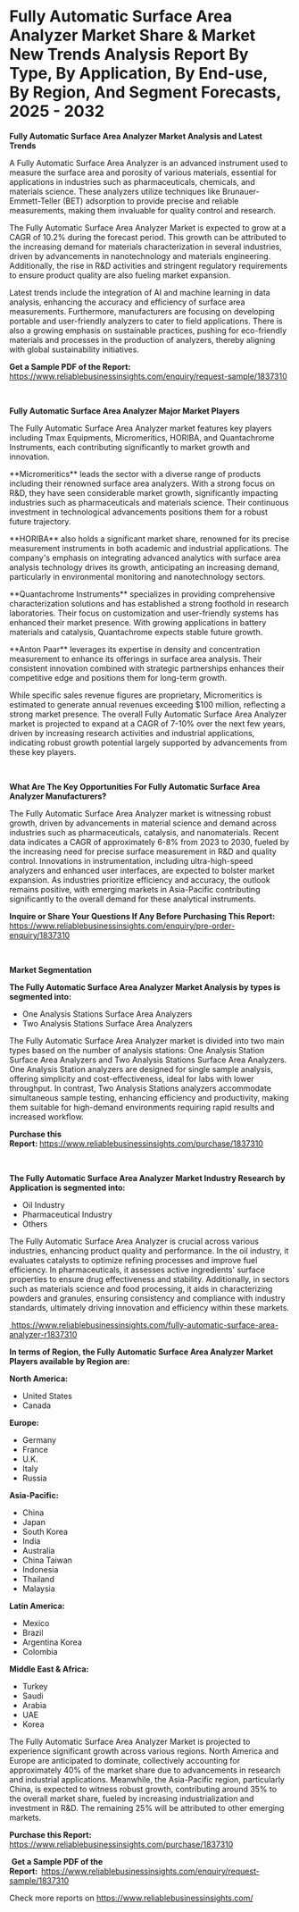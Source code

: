 <p><h1>Fully Automatic Surface Area Analyzer Market Share & Market New Trends Analysis Report By Type, By Application, By End-use, By Region, And Segment Forecasts, 2025 - 2032</h1></p><p><strong>Fully Automatic Surface Area Analyzer Market Analysis and Latest Trends</strong></p>
<p><p>A Fully Automatic Surface Area Analyzer is an advanced instrument used to measure the surface area and porosity of various materials, essential for applications in industries such as pharmaceuticals, chemicals, and materials science. These analyzers utilize techniques like Brunauer-Emmett-Teller (BET) adsorption to provide precise and reliable measurements, making them invaluable for quality control and research.</p><p>The Fully Automatic Surface Area Analyzer Market is expected to grow at a CAGR of 10.2% during the forecast period. This growth can be attributed to the increasing demand for materials characterization in several industries, driven by advancements in nanotechnology and materials engineering. Additionally, the rise in R&D activities and stringent regulatory requirements to ensure product quality are also fueling market expansion.</p><p>Latest trends include the integration of AI and machine learning in data analysis, enhancing the accuracy and efficiency of surface area measurements. Furthermore, manufacturers are focusing on developing portable and user-friendly analyzers to cater to field applications. There is also a growing emphasis on sustainable practices, pushing for eco-friendly materials and processes in the production of analyzers, thereby aligning with global sustainability initiatives.</p></p>
<p><strong>Get a Sample PDF of the Report:&nbsp;</strong> <a href="https://www.reliablebusinessinsights.com/enquiry/request-sample/1837310?utm_campaign=2924&utm_medium=2&utm_source=Github&utm_content=ia&utm_term=12042025&utm_id=fully-automatic-surface-area-analyzer">https://www.reliablebusinessinsights.com/enquiry/request-sample/1837310</a></p>
<p>&nbsp;</p>
<p><strong>Fully Automatic Surface Area Analyzer Major Market Players</strong></p>
<p><p>The Fully Automatic Surface Area Analyzer market features key players including Tmax Equipments, Micromeritics, HORIBA, and Quantachrome Instruments, each contributing significantly to market growth and innovation. </p><p>**Micromeritics** leads the sector with a diverse range of products including their renowned surface area analyzers. With a strong focus on R&D, they have seen considerable market growth, significantly impacting industries such as pharmaceuticals and materials science. Their continuous investment in technological advancements positions them for a robust future trajectory.</p><p>**HORIBA** also holds a significant market share, renowned for its precise measurement instruments in both academic and industrial applications. The company's emphasis on integrating advanced analytics with surface area analysis technology drives its growth, anticipating an increasing demand, particularly in environmental monitoring and nanotechnology sectors.</p><p>**Quantachrome Instruments** specializes in providing comprehensive characterization solutions and has established a strong foothold in research laboratories. Their focus on customization and user-friendly systems has enhanced their market presence. With growing applications in battery materials and catalysis, Quantachrome expects stable future growth.</p><p>**Anton Paar** leverages its expertise in density and concentration measurement to enhance its offerings in surface area analysis. Their consistent innovation combined with strategic partnerships enhances their competitive edge and positions them for long-term growth.</p><p>While specific sales revenue figures are proprietary, Micromeritics is estimated to generate annual revenues exceeding $100 million, reflecting a strong market presence. The overall Fully Automatic Surface Area Analyzer market is projected to expand at a CAGR of 7-10% over the next few years, driven by increasing research activities and industrial applications, indicating robust growth potential largely supported by advancements from these key players.</p></p>
<p>&nbsp;</p>
<p><strong>What Are The Key Opportunities For Fully Automatic Surface Area Analyzer Manufacturers?</strong></p>
<p><p>The Fully Automatic Surface Area Analyzer market is witnessing robust growth, driven by advancements in material science and demand across industries such as pharmaceuticals, catalysis, and nanomaterials. Recent data indicates a CAGR of approximately 6-8% from 2023 to 2030, fueled by the increasing need for precise surface measurement in R&D and quality control. Innovations in instrumentation, including ultra-high-speed analyzers and enhanced user interfaces, are expected to bolster market expansion. As industries prioritize efficiency and accuracy, the outlook remains positive, with emerging markets in Asia-Pacific contributing significantly to the overall demand for these analytical instruments.</p></p>
<p><strong>Inquire or Share Your Questions If Any Before Purchasing This Report:</strong> <a href="https://www.reliablebusinessinsights.com/enquiry/pre-order-enquiry/1837310?utm_campaign=2924&utm_medium=2&utm_source=Github&utm_content=ia&utm_term=12042025&utm_id=fully-automatic-surface-area-analyzer">https://www.reliablebusinessinsights.com/enquiry/pre-order-enquiry/1837310</a></p>
<p>&nbsp;</p>
<p><strong>Market Segmentation</strong></p>
<p><strong>The Fully Automatic Surface Area Analyzer Market Analysis by types is segmented into:</strong></p>
<p><ul><li>One Analysis Stations Surface Area Analyzers</li><li>Two Analysis Stations Surface Area Analyzers</li></ul></p>
<p><p>The Fully Automatic Surface Area Analyzer market is divided into two main types based on the number of analysis stations: One Analysis Station Surface Area Analyzers and Two Analysis Stations Surface Area Analyzers. One Analysis Station analyzers are designed for single sample analysis, offering simplicity and cost-effectiveness, ideal for labs with lower throughput. In contrast, Two Analysis Stations analyzers accommodate simultaneous sample testing, enhancing efficiency and productivity, making them suitable for high-demand environments requiring rapid results and increased workflow.</p></p>
<p><strong>Purchase this Report:&nbsp;</strong><a href="https://www.reliablebusinessinsights.com/purchase/1837310?utm_campaign=2924&utm_medium=2&utm_source=Github&utm_content=ia&utm_term=12042025&utm_id=fully-automatic-surface-area-analyzer">https://www.reliablebusinessinsights.com/purchase/1837310</a></p>
<p>&nbsp;</p>
<p><strong>The Fully Automatic Surface Area Analyzer Market Industry Research by Application is segmented into:</strong></p>
<p><ul><li>Oil Industry</li><li>Pharmaceutical Industry</li><li>Others</li></ul></p>
<p><p>The Fully Automatic Surface Area Analyzer is crucial across various industries, enhancing product quality and performance. In the oil industry, it evaluates catalysts to optimize refining processes and improve fuel efficiency. In pharmaceuticals, it assesses active ingredients' surface properties to ensure drug effectiveness and stability. Additionally, in sectors such as materials science and food processing, it aids in characterizing powders and granules, ensuring consistency and compliance with industry standards, ultimately driving innovation and efficiency within these markets.</p></p>
<p><a href="https://www.reliablebusinessinsights.com/fully-automatic-surface-area-analyzer-r1837310?utm_campaign=2924&utm_medium=2&utm_source=Github&utm_content=ia&utm_term=12042025&utm_id=fully-automatic-surface-area-analyzer">&nbsp;https://www.reliablebusinessinsights.com/fully-automatic-surface-area-analyzer-r1837310</a></p>
<p><strong>In terms of Region, the Fully Automatic Surface Area Analyzer Market Players available by Region are:</strong></p>
<p>
    <p> <strong> North America: </strong>
        <ul>
            <li>United States</li>
            <li>Canada</li>
        </ul>
        </p> 
    <p> <strong> Europe: </strong>
        <ul>
            <li>Germany</li>
            <li>France</li>
            <li>U.K.</li>
            <li>Italy</li>
            <li>Russia</li>
        </ul>
        </p> 
    <p> <strong> Asia-Pacific: </strong>
        <ul>
            <li>China</li>
            <li>Japan</li>
            <li>South Korea</li>
            <li>India</li>
            <li>Australia</li>
            <li>China Taiwan</li>
            <li>Indonesia</li>
            <li>Thailand</li>
            <li>Malaysia</li>
        </ul>
        </p> 
    <p> <strong> Latin America: </strong>
        <ul>
            <li>Mexico</li>
            <li>Brazil</li>
            <li>Argentina Korea</li>
            <li>Colombia</li>
        </ul>
        </p> 
    <p> <strong> Middle East & Africa: </strong>
        <ul>
            <li>Turkey</li>
            <li>Saudi</li>
            <li>Arabia</li>
            <li>UAE</li>
            <li>Korea</li>
        </ul>
    </p>
    </p>
<p><p>The Fully Automatic Surface Area Analyzer Market is projected to experience significant growth across various regions. North America and Europe are anticipated to dominate, collectively accounting for approximately 40% of the market share due to advancements in research and industrial applications. Meanwhile, the Asia-Pacific region, particularly China, is expected to witness robust growth, contributing around 35% to the overall market share, fueled by increasing industrialization and investment in R&D. The remaining 25% will be attributed to other emerging markets.</p></p>
<p><strong>Purchase this Report: </strong><a href="https://www.reliablebusinessinsights.com/purchase/1837310?utm_campaign=2924&utm_medium=2&utm_source=Github&utm_content=ia&utm_term=12042025&utm_id=fully-automatic-surface-area-analyzer">https://www.reliablebusinessinsights.com/purchase/1837310</a></p>
<p>&nbsp;<strong>Get a Sample PDF of the Report:&nbsp;&nbsp;</strong><a href="https://www.reliablebusinessinsights.com/enquiry/request-sample/1837310?utm_campaign=2924&utm_medium=2&utm_source=Github&utm_content=ia&utm_term=12042025&utm_id=fully-automatic-surface-area-analyzer">https://www.reliablebusinessinsights.com/enquiry/request-sample/1837310</a></p>
<p><strong></strong></p>
<p>Check more reports on <a href="https://www.reliablebusinessinsights.com/?utm_campaign=2924&utm_medium=2&utm_source=Github&utm_content=ia&utm_term=12042025&utm_id=fully-automatic-surface-area-analyzer">https://www.reliablebusinessinsights.com/</a></p>